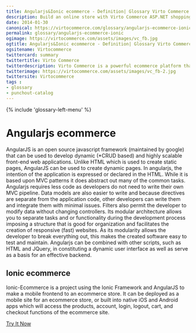 ```yaml
---
title: Angularjs&Ionic ecommerce - Definition| Glossary Virto Commerce.
description: Build an online store with Virto Commerce ASP.NET shopping cart software. Benefit from an open source shopping cart software that has every feature you need.
date: 2014-01-30
canonical: https://virtocommerce.com/glossary/angularjs-ecommerce-ionic
permalink: glossary/angularjs-ecommerce-ionic
ogimage: https://virtocommerce.com/assets/images/vc_fb.jpg
ogtitle: Angularjs&Ionic ecommerce - Definition| Glossary Virto Commerce.
ogsitename: Virtocommerce
twittercard: summary
twittertitle: Virto Commerce
twitterdescription: Virto Commerce is a powerful ecommerce platform that includes everything you need to create an online store and sell online. Try it free with Free Community License
twitterimage: https://virtocommerce.com/assets/images/vc_fb-2.jpg
twittersite: Virtocommerce
tags : 
- glossary
- punchout-catalog
---
```

<div class="business-features clearfix __responsive">
	{% include 'glossary-left-menu' %}
	<div class="business-cnt">
		<div class="head __cart">
			<h1 class="title">Angularjs ecommerce</h1>
		</div>
		<p class="text">AngularJS is an open source javascript framework (maintained by google) that can be used to develop dynamic (*CRUD based) and highly scalable front-end web applications. Unlike HTML which is used to create static pages, AngularJS can be used to create dynamic pages. In angularjs, the intention of the application is expressed or declared in the HTML. While it is based upon MVC patterns it does abstract out many of the common tasks. Angularjs requires less code as developers do not need to write their own MVC pipeline. Data models are also easier to write and because directives are separate from the application code, other developers can write them and integrate them with minimal issues. Filters also permit the developer to modify data without changing controllers. Its modular architecture allows you to separate tasks and or functionality during the development process imposing a structure that is good for organization and facilitates the creation of responsive (fast) websites. As its modularity allows the developer to break everything out, this makes the created software easy to test and maintain.  Angularjs can be combined with other scripts, such as HTML and JQuery, in constituting a dynamic user interface as well as serve as a basis for an effective backend.</p>
		<h2 class="sub-title">Ionic ecommerce</h2>
		<p class="text">Ionic-Ecommerce is a project using the Ionic Framework and AngularJS to make a mobile frontend to an ecommerce store. It can be deployed as a mobile site for an ecommerce store, or built into native iOS and Android apps which will access the products, account, login, logout, cart, and checkout functions of the ecommerce site.</p>
		<div class="buttons columns">
			<div class="column">
				<a class="button fill" href="/try-now">Try It Now</a>
			</div>
		</div>
	</div>
</div>